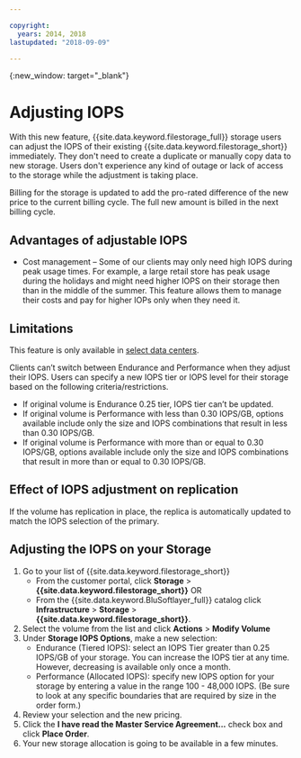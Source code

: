 ```yaml
---

copyright:
  years: 2014, 2018
lastupdated: "2018-09-09"

---
```

{:new_window: target="_blank"}

# Adjusting IOPS

With this new feature, {{site.data.keyword.filestorage_full}} storage users can adjust the IOPS of their existing {{site.data.keyword.filestorage_short}} immediately. They don't need to create a duplicate or manually copy data to new storage. Users don't experience any kind of outage or lack of access to the storage while the adjustment is taking place. 

Billing for the storage is updated to add the pro-rated difference of the new price to the current billing cycle. The full new amount is billed in the next billing cycle.


## Advantages of adjustable IOPS

- Cost management – Some of our clients may only need high IOPS during peak usage times. For example, a large retail store has peak usage during the holidays and might need higher IOPS on their storage then than in the middle of the summer. This feature allows them to manage their costs and pay for higher IOPs only when they need it.

## Limitations

This feature is only available in [select data centers](new-ibm-block-and-file-storage-location-and-features.html). 

Clients can’t switch between Endurance and Performance when they adjust their IOPS. Users can specify a new IOPS tier or IOPS level for their storage based on the following criteria/restrictions.

- If original volume is Endurance 0.25 tier, IOPS tier can’t be updated.
- If original volume is Performance with less than 0.30 IOPS/GB, options available include only the size and IOPS combinations that result in less than 0.30 IOPS/GB. 
- If original volume is Performance with more than or equal to 0.30 IOPS/GB, options available include only the size and IOPS combinations that result in more than or equal to 0.30 IOPS/GB. 

## Effect of IOPS adjustment on replication

If the volume has replication in place, the replica is automatically updated to match the IOPS selection of the primary. 

## Adjusting the IOPS on your Storage

1. Go to your list of {{site.data.keyword.filestorage_short}}
    - From the customer portal, click **Storage** > **{{site.data.keyword.filestorage_short}}** OR
    - From the {{site.data.keyword.BluSoftlayer_full}} catalog click **Infrastructure** > **Storage** > **{{site.data.keyword.filestorage_short}}**. 
2. Select the volume from the list and click **Actions** > **Modify Volume**
3. Under **Storage IOPS Options**, make a new selection:
    - Endurance (Tiered IOPS): select an IOPS Tier greater than 0.25 IOPS/GB of your storage. You can increase the IOPS tier at any time. However, decreasing is available only once a month.
    - Performance (Allocated IOPS): specify new IOPS option for your storage by entering a value in the range 100 - 48,000 IOPS. (Be sure to look at any specific boundaries that are required by size in the order form.)
4. Review your selection and the new pricing.
5. Click the **I have read the Master Service Agreement...** check box and click **Place Order**.
6. Your new storage allocation is going to be available in a few minutes.
